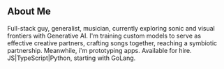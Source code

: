 ## About Me
Full-stack guy, generalist, musician, currently exploring sonic and visual frontiers with Generative AI.
I'm training custom models to serve as effective creative partners, crafting songs together, reaching a symbiotic partnership.
Meanwhile, i'm prototyping apps.
Available for hire. JS|TypeScript|Python, starting with GoLang.
